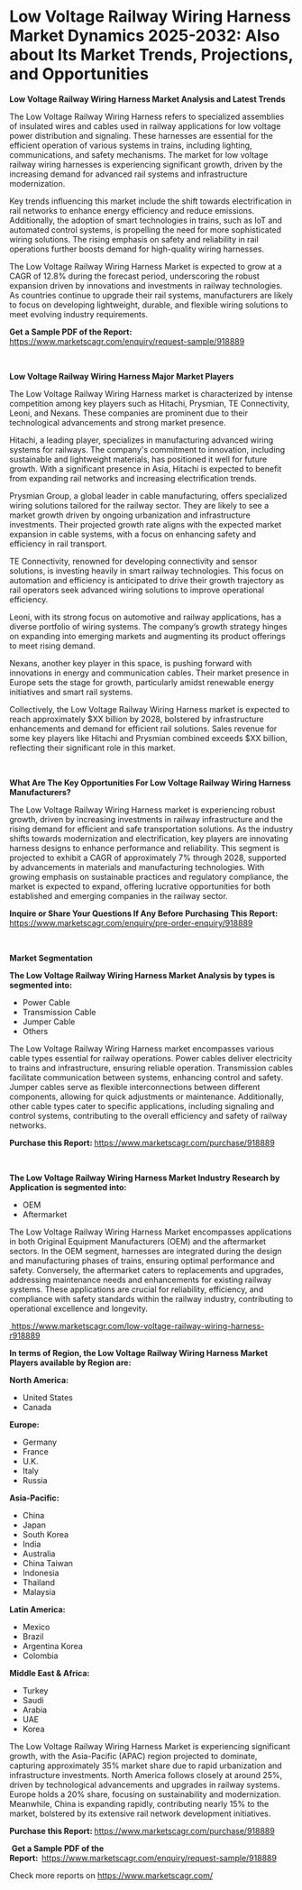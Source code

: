 <p><h1>Low Voltage Railway Wiring Harness Market Dynamics 2025-2032: Also about Its Market Trends, Projections, and Opportunities</h1></p><p><strong>Low Voltage Railway Wiring Harness Market Analysis and Latest Trends</strong></p>
<p><p>The Low Voltage Railway Wiring Harness refers to specialized assemblies of insulated wires and cables used in railway applications for low voltage power distribution and signaling. These harnesses are essential for the efficient operation of various systems in trains, including lighting, communications, and safety mechanisms. The market for low voltage railway wiring harnesses is experiencing significant growth, driven by the increasing demand for advanced rail systems and infrastructure modernization.</p><p>Key trends influencing this market include the shift towards electrification in rail networks to enhance energy efficiency and reduce emissions. Additionally, the adoption of smart technologies in trains, such as IoT and automated control systems, is propelling the need for more sophisticated wiring solutions. The rising emphasis on safety and reliability in rail operations further boosts demand for high-quality wiring harnesses.</p><p>The Low Voltage Railway Wiring Harness Market is expected to grow at a CAGR of 12.8% during the forecast period, underscoring the robust expansion driven by innovations and investments in railway technologies. As countries continue to upgrade their rail systems, manufacturers are likely to focus on developing lightweight, durable, and flexible wiring solutions to meet evolving industry requirements.</p></p>
<p><strong>Get a Sample PDF of the Report:&nbsp;</strong> <a href="https://www.marketscagr.com/enquiry/request-sample/918889?utm_campaign=1909&utm_medium=2&utm_source=Github&utm_content=ia&utm_term=14022025&utm_id=low-voltage-railway-wiring-harness">https://www.marketscagr.com/enquiry/request-sample/918889</a></p>
<p>&nbsp;</p>
<p><strong>Low Voltage Railway Wiring Harness Major Market Players</strong></p>
<p><p>The Low Voltage Railway Wiring Harness market is characterized by intense competition among key players such as Hitachi, Prysmian, TE Connectivity, Leoni, and Nexans. These companies are prominent due to their technological advancements and strong market presence.</p><p>Hitachi, a leading player, specializes in manufacturing advanced wiring systems for railways. The company's commitment to innovation, including sustainable and lightweight materials, has positioned it well for future growth. With a significant presence in Asia, Hitachi is expected to benefit from expanding rail networks and increasing electrification trends.</p><p>Prysmian Group, a global leader in cable manufacturing, offers specialized wiring solutions tailored for the railway sector. They are likely to see a market growth driven by ongoing urbanization and infrastructure investments. Their projected growth rate aligns with the expected market expansion in cable systems, with a focus on enhancing safety and efficiency in rail transport.</p><p>TE Connectivity, renowned for developing connectivity and sensor solutions, is investing heavily in smart railway technologies. This focus on automation and efficiency is anticipated to drive their growth trajectory as rail operators seek advanced wiring solutions to improve operational efficiency.</p><p>Leoni, with its strong focus on automotive and railway applications, has a diverse portfolio of wiring systems. The company’s growth strategy hinges on expanding into emerging markets and augmenting its product offerings to meet rising demand.</p><p>Nexans, another key player in this space, is pushing forward with innovations in energy and communication cables. Their market presence in Europe sets the stage for growth, particularly amidst renewable energy initiatives and smart rail systems.</p><p>Collectively, the Low Voltage Railway Wiring Harness market is expected to reach approximately $XX billion by 2028, bolstered by infrastructure enhancements and demand for efficient rail solutions. Sales revenue for some key players like Hitachi and Prysmian combined exceeds $XX billion, reflecting their significant role in this market.</p></p>
<p>&nbsp;</p>
<p><strong>What Are The Key Opportunities For Low Voltage Railway Wiring Harness Manufacturers?</strong></p>
<p><p>The Low Voltage Railway Wiring Harness market is experiencing robust growth, driven by increasing investments in railway infrastructure and the rising demand for efficient and safe transportation solutions. As the industry shifts towards modernization and electrification, key players are innovating harness designs to enhance performance and reliability. This segment is projected to exhibit a CAGR of approximately 7% through 2028, supported by advancements in materials and manufacturing technologies. With growing emphasis on sustainable practices and regulatory compliance, the market is expected to expand, offering lucrative opportunities for both established and emerging companies in the railway sector.</p></p>
<p><strong>Inquire or Share Your Questions If Any Before Purchasing This Report:</strong> <a href="https://www.marketscagr.com/enquiry/pre-order-enquiry/918889?utm_campaign=1909&utm_medium=2&utm_source=Github&utm_content=ia&utm_term=14022025&utm_id=low-voltage-railway-wiring-harness">https://www.marketscagr.com/enquiry/pre-order-enquiry/918889</a></p>
<p>&nbsp;</p>
<p><strong>Market Segmentation</strong></p>
<p><strong>The Low Voltage Railway Wiring Harness Market Analysis by types is segmented into:</strong></p>
<p><ul><li>Power Cable</li><li>Transmission Cable</li><li>Jumper Cable</li><li>Others</li></ul></p>
<p><p>The Low Voltage Railway Wiring Harness market encompasses various cable types essential for railway operations. Power cables deliver electricity to trains and infrastructure, ensuring reliable operation. Transmission cables facilitate communication between systems, enhancing control and safety. Jumper cables serve as flexible interconnections between different components, allowing for quick adjustments or maintenance. Additionally, other cable types cater to specific applications, including signaling and control systems, contributing to the overall efficiency and safety of railway networks.</p></p>
<p><strong>Purchase this Report:&nbsp;</strong><a href="https://www.marketscagr.com/purchase/918889?utm_campaign=1909&utm_medium=2&utm_source=Github&utm_content=ia&utm_term=14022025&utm_id=low-voltage-railway-wiring-harness">https://www.marketscagr.com/purchase/918889</a></p>
<p>&nbsp;</p>
<p><strong>The Low Voltage Railway Wiring Harness Market Industry Research by Application is segmented into:</strong></p>
<p><ul><li>OEM</li><li>Aftermarket</li></ul></p>
<p><p>The Low Voltage Railway Wiring Harness Market encompasses applications in both Original Equipment Manufacturers (OEM) and the aftermarket sectors. In the OEM segment, harnesses are integrated during the design and manufacturing phases of trains, ensuring optimal performance and safety. Conversely, the aftermarket caters to replacements and upgrades, addressing maintenance needs and enhancements for existing railway systems. These applications are crucial for reliability, efficiency, and compliance with safety standards within the railway industry, contributing to operational excellence and longevity.</p></p>
<p><a href="https://www.marketscagr.com/low-voltage-railway-wiring-harness-r918889?utm_campaign=1909&utm_medium=2&utm_source=Github&utm_content=ia&utm_term=14022025&utm_id=low-voltage-railway-wiring-harness">&nbsp;https://www.marketscagr.com/low-voltage-railway-wiring-harness-r918889</a></p>
<p><strong>In terms of Region, the Low Voltage Railway Wiring Harness Market Players available by Region are:</strong></p>
<p>
    <p> <strong> North America: </strong>
        <ul>
            <li>United States</li>
            <li>Canada</li>
        </ul>
        </p> 
    <p> <strong> Europe: </strong>
        <ul>
            <li>Germany</li>
            <li>France</li>
            <li>U.K.</li>
            <li>Italy</li>
            <li>Russia</li>
        </ul>
        </p> 
    <p> <strong> Asia-Pacific: </strong>
        <ul>
            <li>China</li>
            <li>Japan</li>
            <li>South Korea</li>
            <li>India</li>
            <li>Australia</li>
            <li>China Taiwan</li>
            <li>Indonesia</li>
            <li>Thailand</li>
            <li>Malaysia</li>
        </ul>
        </p> 
    <p> <strong> Latin America: </strong>
        <ul>
            <li>Mexico</li>
            <li>Brazil</li>
            <li>Argentina Korea</li>
            <li>Colombia</li>
        </ul>
        </p> 
    <p> <strong> Middle East & Africa: </strong>
        <ul>
            <li>Turkey</li>
            <li>Saudi</li>
            <li>Arabia</li>
            <li>UAE</li>
            <li>Korea</li>
        </ul>
    </p>
    </p>
<p><p>The Low Voltage Railway Wiring Harness Market is experiencing significant growth, with the Asia-Pacific (APAC) region projected to dominate, capturing approximately 35% market share due to rapid urbanization and infrastructure investments. North America follows closely at around 25%, driven by technological advancements and upgrades in railway systems. Europe holds a 20% share, focusing on sustainability and modernization. Meanwhile, China is expanding rapidly, contributing nearly 15% to the market, bolstered by its extensive rail network development initiatives.</p></p>
<p><strong>Purchase this Report: </strong><a href="https://www.marketscagr.com/purchase/918889?utm_campaign=1909&utm_medium=2&utm_source=Github&utm_content=ia&utm_term=14022025&utm_id=low-voltage-railway-wiring-harness">https://www.marketscagr.com/purchase/918889</a></p>
<p>&nbsp;<strong>Get a Sample PDF of the Report:&nbsp;&nbsp;</strong><a href="https://www.marketscagr.com/enquiry/request-sample/918889?utm_campaign=1909&utm_medium=2&utm_source=Github&utm_content=ia&utm_term=14022025&utm_id=low-voltage-railway-wiring-harness">https://www.marketscagr.com/enquiry/request-sample/918889</a></p>
<p><strong></strong></p>
<p>Check more reports on <a href="https://www.marketscagr.com/?utm_campaign=1909&utm_medium=2&utm_source=Github&utm_content=ia&utm_term=14022025&utm_id=low-voltage-railway-wiring-harness">https://www.marketscagr.com/</a></p>